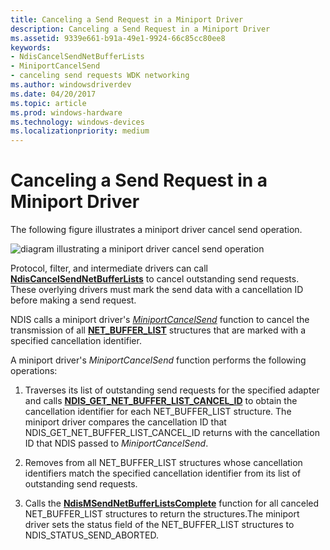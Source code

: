 ```yaml
---
title: Canceling a Send Request in a Miniport Driver
description: Canceling a Send Request in a Miniport Driver
ms.assetid: 9339e661-b91a-49e1-9924-66c85cc80ee8
keywords:
- NdisCancelSendNetBufferLists
- MiniportCancelSend
- canceling send requests WDK networking
ms.author: windowsdriverdev
ms.date: 04/20/2017
ms.topic: article
ms.prod: windows-hardware
ms.technology: windows-devices
ms.localizationpriority: medium
---
```


# Canceling a Send Request in a Miniport Driver





The following figure illustrates a miniport driver cancel send operation.

![diagram illustrating a miniport driver cancel send operation](images/miniportcancelsend.png)

Protocol, filter, and intermediate drivers can call [**NdisCancelSendNetBufferLists**](https://msdn.microsoft.com/library/windows/hardware/ff561623) to cancel outstanding send requests. These overlying drivers must mark the send data with a cancellation ID before making a send request.

NDIS calls a miniport driver's [*MiniportCancelSend*](https://msdn.microsoft.com/library/windows/hardware/ff559342) function to cancel the transmission of all [**NET\_BUFFER\_LIST**](https://msdn.microsoft.com/library/windows/hardware/ff568388) structures that are marked with a specified cancellation identifier.

A miniport driver's *MiniportCancelSend* function performs the following operations:

1.  Traverses its list of outstanding send requests for the specified adapter and calls [**NDIS\_GET\_NET\_BUFFER\_LIST\_CANCEL\_ID**](https://msdn.microsoft.com/library/windows/hardware/ff565683) to obtain the cancellation identifier for each NET\_BUFFER\_LIST structure. The miniport driver compares the cancellation ID that NDIS\_GET\_NET\_BUFFER\_LIST\_CANCEL\_ID returns with the cancellation ID that NDIS passed to *MiniportCancelSend*.

2.  Removes from all NET\_BUFFER\_LIST structures whose cancellation identifiers match the specified cancellation identifier from its list of outstanding send requests.

3.  Calls the [**NdisMSendNetBufferListsComplete**](https://msdn.microsoft.com/library/windows/hardware/ff563668) function for all canceled NET\_BUFFER\_LIST structures to return the structures.The miniport driver sets the status field of the NET\_BUFFER\_LIST structures to NDIS\_STATUS\_SEND\_ABORTED.

 

 





